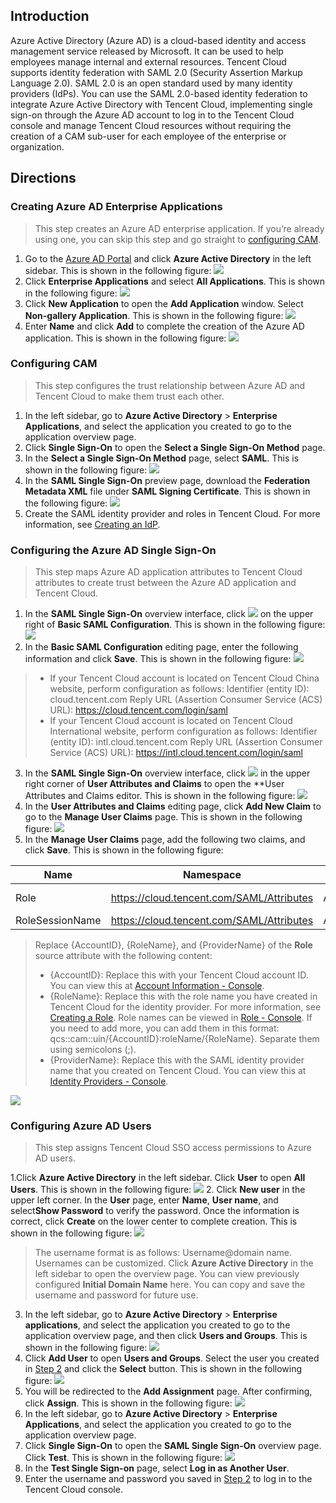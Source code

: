 ## Introduction

Azure Active Directory (Azure AD) is a cloud-based identity and access management service released by Microsoft. It can be used to help employees manage internal and external resources. Tencent Cloud supports identity federation with SAML 2.0 (Security Assertion Markup Language 2.0). SAML 2.0 is an open standard used by many identity providers (IdPs). You can use the SAML 2.0-based identity federation to integrate Azure Active Directory with Tencent Cloud, implementing single sign-on through the Azure AD account to log in to the Tencent Cloud console and manage Tencent Cloud resources without requiring the creation of a CAM sub-user for each employee of the enterprise or organization.

## Directions
### Creating Azure AD Enterprise Applications
>This step creates an Azure AD enterprise application. If you’re already using one, you can skip this step and go straight to [configuring CAM](#stepCAM).


1. Go to the [Azure AD Portal](https://portal.azure.com/#home) and click **Azure Active Directory** in the left sidebar. This is shown in the following figure:
![](https://main.qcloudimg.com/raw/1af5f2c6de562bb25d718c987d773a18.png)
2. Click **Enterprise Applications** and select **All Applications**. This is shown in the following figure:
![](https://main.qcloudimg.com/raw/83f279fe5afe68295750ef032f795878.png)
3. Click **New Application** to open the **Add Application** window. Select **Non-gallery Application**. This is shown in the following figure:
![](https://main.qcloudimg.com/raw/b4d7daa6d88d91b26070a914f9e02a8f.png)
4. Enter **Name** and click **Add** to complete the creation of the Azure AD application. This is shown in the following figure:
![](https://main.qcloudimg.com/raw/c0cac58691701c27feefa7df9bb4fd81.png)

### <span id="stepCAM"></span>Configuring CAM
> This step configures the trust relationship between Azure AD and Tencent Cloud to make them trust each other.
>
1. In the left sidebar, go to **Azure Active Directory** > **Enterprise Applications**, and select the application you created to go to the application overview page.
2. Click **Single Sign-On** to open the **Select a Single Sign-On Method** page.
3. In the **Select a Single Sign-On Method** page, select **SAML**. This is shown in the following figure:
![](https://main.qcloudimg.com/raw/b9b5f47f56a0f447e89495471f75d0ed.png)
4. In the **SAML Single Sign-On** preview page, download the **Federation Metadata XML** file under **SAML Signing Certificate**. This is shown in the following figure:
![](https://main.qcloudimg.com/raw/a394fe327b1e2456ce02195c75458005.png)
5. Create the SAML identity provider and roles in Tencent Cloud. For more information, see [Creating an IdP](https://intl.cloud.tencent.com/document/product/598/30391).

### Configuring the Azure AD Single Sign-On
> This step maps Azure AD application attributes to Tencent Cloud attributes to create trust between the Azure AD application and Tencent Cloud.
>
1. In the **SAML Single Sign-On** overview interface, click <image style="margin:0;" src="https://main.qcloudimg.com/raw/836588594e0a214b5951ee5207fc2353.png"> on the upper right of **Basic SAML Configuration**. This is shown in the following figure:
![](https://main.qcloudimg.com/raw/87e30ebf37ae821062d9673100cae5ed.png)
2. In the **Basic SAML Configuration** editing page, enter the following information and click **Save**. This is shown in the following figure:
![](https://main.qcloudimg.com/raw/81d55511379e86b7b8364f631988706f.png)

>>
> - If your Tencent Cloud account is located on Tencent Cloud China website, perform configuration as follows:
Identifier (entity ID): cloud.tencent.com
Reply URL (Assertion Consumer Service (ACS) URL): https://cloud.tencent.com/login/saml
> - If your Tencent Cloud account is located on Tencent Cloud International website, perform configuration as follows:
Identifier (entity ID): intl.cloud.tencent.com
Reply URL (Assertion Consumer Service (ACS) URL): https://intl.cloud.tencent.com/login/saml


3. In the **SAML Single Sign-On** overview interface, click <image style="margin:0;" src="https://main.qcloudimg.com/raw/836588594e0a214b5951ee5207fc2353.png"> in the upper right corner of **User Attributes and Claims** to open the **User Attributes and Claims editor. This is shown in the following figure:
![](https://main.qcloudimg.com/raw/77dddf7d3248815f0483f33ef8bc6dea.png)
4. In the **User Attributes and Claims** editing page, click **Add New Claim** to go to the **Manage User Claims** page. This is shown in the following figure:
![](https://main.qcloudimg.com/raw/8934abb7ff1b3972b319db12f455838a.png)
5. In the **Manage User Claims** page, add the following two claims, and click **Save**. This is shown in the following figure:

| Name | Namespace | Source | Source attribute |
|---------|---------|---------|---------|
|Role | https://cloud.tencent.com/SAML/Attributes | Attribute| qcs::cam::uin/{AccountID}:roleName/{RoleName},qcs::cam::uin/{AccountID}:saml-provider/{ProviderName} |
|RoleSessionName| https://cloud.tencent.com/SAML/Attributes | Attribute| Azure |

> Replace {AccountID}, {RoleName}, and {ProviderName} of the **Role** source attribute with the following content:
>- {AccountID}: Replace this with your Tencent Cloud account ID. You can view this at [Account Information - Console](https://console.cloud.tencent.com/developer).
>- {RoleName}: Replace this with the role name you have created in Tencent Cloud for the identity provider. For more information, see [Creating a Role](https://intl.cloud.tencent.com/document/product/598/19381). Role names can be viewed in [Role - Console](https://console.cloud.tencent.com/cam/role). If you need to add more, you can add them in this format: qcs::cam::uin/{AccountID}:roleName/{RoleName}. Separate them using semicolons (;).
>- {ProviderName}: Replace this with the SAML identity provider name that you created on Tencent Cloud. You can view this at [Identity Providers - Console](https://console.cloud.tencent.com/cam/idp).
>
![](https://main.qcloudimg.com/raw/81d1de5875dcfe934c63a8e0f424253f.png)


### Configuring Azure AD Users
> This step assigns Tencent Cloud SSO access permissions to Azure AD users.
>
1.Click **Azure Active Directory** in the left sidebar. Click **User** to open **All Users**. This is shown in the following figure:
![](https://main.qcloudimg.com/raw/1d5998772a8a2725454fb99edf9246da.png)
2. <span id="step2"></span>Click **New user** in the upper left corner. In the **User** page, enter **Name**, **User name**, and select**Show Password** to verify the password. Once the information is correct, click **Create** on the lower center to complete creation. This is shown in the following figure:
![](https://main.qcloudimg.com/raw/db91a5689b7b1c46166c7ded9394a2a8.png)

> The username format is as follows: Username@domain name. Usernames can be customized. Click **Azure Active Directory** in the left sidebar to open the overview page. You can view previously configured **Initial Domain Name** here. You can copy and save the username and password for future use.
>
3. In the left sidebar, go to **Azure Active Directory** > **Enterprise applications**, and select the application you created to go to the application overview page, and then click **Users and Groups**. This is shown in the following figure:
![](https://main.qcloudimg.com/raw/109c2e855804eec9cc4ded7556d450e6.png)
4. Click **Add User** to open **Users and Groups**. Select the user you created in [Step 2](#step2) and click the **Select** button. This is shown in the following figure:
![](https://main.qcloudimg.com/raw/abfd66b0951aa34ed3f02266d8373975.png)
5. You will be redirected to the **Add Assignment** page. After confirming, click **Assign**. This is shown in the following figure:
![](https://main.qcloudimg.com/raw/edeab3a6fdfac2eb5e93bd106f21ae78.png)
6. In the left sidebar, go to **Azure Active Directory** > **Enterprise Applications**, and select the application you created to go to the application overview page.
7. Click **Single Sign-On** to open the **SAML Single Sign-On** overview page. Click **Test**. This is shown in the following figure:
![](https://main.qcloudimg.com/raw/82d9bf00d5a6c04d4c2b23b77e01ae26.png)
8. In the **Test Single Sign-on** page, select **Log in as Another User**.
9. Enter the username and password you saved in [Step 2](#step2) to log in to the Tencent Cloud console.
